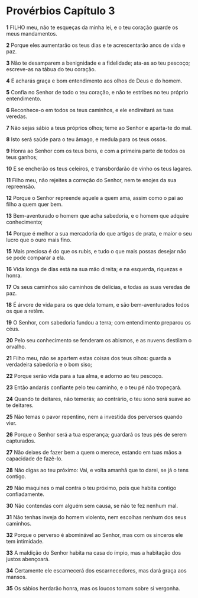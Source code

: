 # Provérbios Capítulo 3

**1** 	FILHO meu, não te esqueças da minha lei, e o teu coração guarde os meus mandamentos.

**2** 	Porque eles aumentarão os teus dias e te acrescentarão anos de vida e paz.

**3** 	Não te desamparem a benignidade e a fidelidade; ata-as ao teu pescoço; escreve-as na tábua do teu coração.

**4** 	E acharás graça e bom entendimento aos olhos de Deus e do homem.

**5** 	Confia no Senhor de todo o teu coração, e não te estribes no teu próprio entendimento.

**6** 	Reconhece-o em todos os teus caminhos, e ele endireitará as tuas veredas.

**7** 	Não sejas sábio a teus próprios olhos; teme ao Senhor e aparta-te do mal.

**8** 	Isto será saúde para o teu âmago, e medula para os teus ossos.

**9** 	Honra ao Senhor com os teus bens, e com a primeira parte de todos os teus ganhos;

**10** 	E se encherão os teus celeiros, e transbordarão de vinho os teus lagares.

**11** 	Filho meu, não rejeites a correção do Senhor, nem te enojes da sua repreensão.

**12** 	Porque o Senhor repreende aquele a quem ama, assim como o pai ao filho a quem quer bem.

**13** 	Bem-aventurado o homem que acha sabedoria, e o homem que adquire conhecimento;

**14** 	Porque é melhor a sua mercadoria do que artigos de prata, e maior o seu lucro que o ouro mais fino.

**15** 	Mais preciosa é do que os rubis, e tudo o que mais possas desejar não se pode comparar a ela.

**16** 	Vida longa de dias está na sua mão direita; e na esquerda, riquezas e honra.

**17** 	Os seus caminhos são caminhos de delícias, e todas as suas veredas de paz.

**18** 	É árvore de vida para os que dela tomam, e são bem-aventurados todos os que a retêm.

**19** 	O Senhor, com sabedoria fundou a terra; com entendimento preparou os céus.

**20** 	Pelo seu conhecimento se fenderam os abismos, e as nuvens destilam o orvalho.

**21** 	Filho meu, não se apartem estas coisas dos teus olhos: guarda a verdadeira sabedoria e o bom siso;

**22** 	Porque serão vida para a tua alma, e adorno ao teu pescoço.

**23** 	Então andarás confiante pelo teu caminho, e o teu pé não tropeçará.

**24** 	Quando te deitares, não temerás; ao contrário, o teu sono será suave ao te deitares.

**25** 	Não temas o pavor repentino, nem a investida dos perversos quando vier.

**26** 	Porque o Senhor será a tua esperança; guardará os teus pés de serem capturados.

**27** 	Não deixes de fazer bem a quem o merece, estando em tuas mãos a capacidade de fazê-lo.

**28** 	Não digas ao teu próximo: Vai, e volta amanhã que to darei, se já o tens contigo.

**29** 	Não maquines o mal contra o teu próximo, pois que habita contigo confiadamente.

**30** 	Não contendas com alguém sem causa, se não te fez nenhum mal.

**31** 	Não tenhas inveja do homem violento, nem escolhas nenhum dos seus caminhos.

**32** 	Porque o perverso é abominável ao Senhor, mas com os sinceros ele tem intimidade.

**33** 	A maldição do Senhor habita na casa do ímpio, mas a habitação dos justos abençoará.

**34** 	Certamente ele escarnecerá dos escarnecedores, mas dará graça aos mansos.

**35** 	Os sábios herdarão honra, mas os loucos tomam sobre si vergonha.

